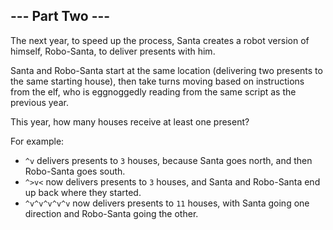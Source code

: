 --- Part Two ---
----------------

The next year, to speed up the process, Santa creates a robot version of himself, Robo-Santa, to deliver presents with him.

Santa and Robo-Santa start at the same location (delivering two presents to the same starting house), then take turns moving based on instructions from the elf, who is eggnoggedly reading from the same script as the previous year.

This year, how many houses receive at least one present?

For example:

-   `^v` delivers presents to `3` houses, because Santa goes north, and then Robo-Santa goes south.
-   `^>v<` now delivers presents to `3` houses, and Santa and Robo-Santa end up back where they started.
-   `^v^v^v^v^v` now delivers presents to `11` houses, with Santa going one direction and Robo-Santa going the other.